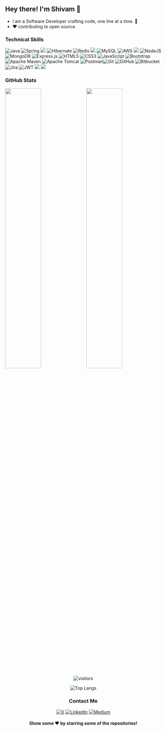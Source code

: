 ## Hey there! I'm Shivam 👋

- I am a Software Developer crafting code, one line at a time. 🚀 
- ❤ contributing to open source.

### Technical Skills

![Java](https://img.shields.io/badge/java-%23ED8B00.svg?style=flat&logo=openjdk&logoColor=white) ![Spring](https://img.shields.io/badge/Spring-%236DB33F.svg?style=flat&logo=spring&logoColor=white) <img src="https://img.shields.io/badge/-Spring%20Boot-green?style=flat&logo=spring&logoColor=white"> ![Hibernate](https://img.shields.io/badge/Hibernate-59666C?style=flat&logo=Hibernate&logoColor=white) ![Redis](https://img.shields.io/badge/redis-%23DD0031.svg?style=flat&logo=redis&logoColor=white) <img src="https://img.shields.io/badge/-SQL-blue?style=flat&logo=sql&logoColor=white"> ![MySQL](https://img.shields.io/badge/mysql-4479A1.svg?style=flat&logo=mysql&logoColor=white) ![AWS](https://img.shields.io/badge/AWS-%23FF9900.svg?style=flat&logo=amazon-aws&logoColor=white) <img src="https://img.shields.io/badge/-React-%2361DAFB?style=flat&logo=react&logoColor=white">  ![NodeJS](https://img.shields.io/badge/node.js-6DA55F?style=flat&logo=node.js&logoColor=white) ![MongoDB](https://img.shields.io/badge/MongoDB-%234ea94b.svg?style=flat&logo=mongodb&logoColor=white) ![Express.js](https://img.shields.io/badge/express.js-%23404d59.svg?style=flat&logo=express&logoColor=%2361DAFB) ![HTML5](https://img.shields.io/badge/html5-%23E34F26.svg?style=flat&logo=html5&logoColor=white) ![CSS3](https://img.shields.io/badge/css3-%231572B6.svg?style=flat&logo=css3&logoColor=white) ![JavaScript](https://img.shields.io/badge/javascript-%23323330.svg?style=flat&logo=javascript&logoColor=%23F7DF1E) ![Bootstrap](https://img.shields.io/badge/bootstrap-%238511FA.svg?style=flat&logo=bootstrap&logoColor=white) ![Apache Maven](https://img.shields.io/badge/Apache%20Maven-C71A36?style=flat&logo=Apache%20Maven&logoColor=white) ![Apache Tomcat](https://img.shields.io/badge/apache%20tomcat-%23F8DC75.svg?style=flat&logo=apache-tomcat&logoColor=black) ![Postman](https://img.shields.io/badge/Postman-FF6C37?style=flat&logo=postman&logoColor=white)![Git](https://img.shields.io/badge/git-%23F05033.svg?style=flat&logo=git&logoColor=white) ![GitHub](https://img.shields.io/badge/github-%23121011.svg?style=flat&logo=github&logoColor=white) ![Bitbucket](https://img.shields.io/badge/bitbucket-%230047B3.svg?style=flat&logo=bitbucket&logoColor=white) ![Jira](https://img.shields.io/badge/jira-%230A0FFF.svg?style=flat&logo=jira&logoColor=white) ![JWT](https://img.shields.io/badge/JWT-black?style=flat&logo=JSON%20web%20tokens) <img src="https://img.shields.io/badge/-Problem%20Solving-ffa804?style=flat"> <img src="https://img.shields.io/badge/-Database%20Management-4d008f?style=flat"> <br />

### GitHub Stats

<img  src="https://github-readme-stats.vercel.app/api?username=shivamgaur99&show_icons=true&theme=tokyonight" width="48%" align="right" >
<img  src="https://github-readme-streak-stats.herokuapp.com/?user=shivamgaur99&theme=tokyonight" width="48%" >
<br>
<div align="center">

![visitors](https://visitor-badge.laobi.icu/badge?page_id=shivamgaur99.shivamgaur99)
</div>

<div align="center">

<!---
<img src="https://quotes-github-readme.vercel.app/api?type=vetical&theme=dark" alt="Random Dev Quote" align="left"/>
--->

![Top Langs](https://github-readme-stats.vercel.app/api/top-langs/?username=shivamgaur99&show_icons=true&theme=tokyonight&layout=compact)
</div>

<div align="center">

### Contact Me

[![X](https://img.shields.io/badge/X-black.svg?logo=X&logoColor=white)](https://x.com/shivam1gaur) 
[![LinkedIn](https://img.shields.io/badge/LinkedIn-%230077B5.svg?logo=linkedin&logoColor=white)](https://linkedin.com/in/shivam1gaur) 
[![Medium](https://img.shields.io/badge/Medium-12100E?logo=medium&logoColor=white)](https://medium.com/@@shivam_gaur) 

</div>

<div align="center">
 
#### Show some ❤️ by starring some of the repositories!

</div>

<!---

- 👋 Hi, I’m @shivamgaur99
- 👀 I’m interested in ...
- 🌱 I’m currently learning ...
- 💞️ I’m looking to collaborate on ...
- 📫 How to reach me ...
- 😄 Pronouns: ...
- ⚡ Fun fact: ...

shivamgaur99/shivamgaur99 is a ✨ special ✨ repository because its `README.md` (this file) appears on your GitHub profile.
You can click the Preview link to take a look at your changes.
--->

